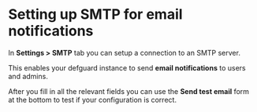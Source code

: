 # Setting up SMTP for email notifications

In **Settings > SMTP** tab you can setup a connection to an SMTP server.

This enables your defguard instance to send **email notifications** to users and admins.

After you fill in all the relevant fields you can use the **Send test email** form at the bottom to test if your configuration is correct.

